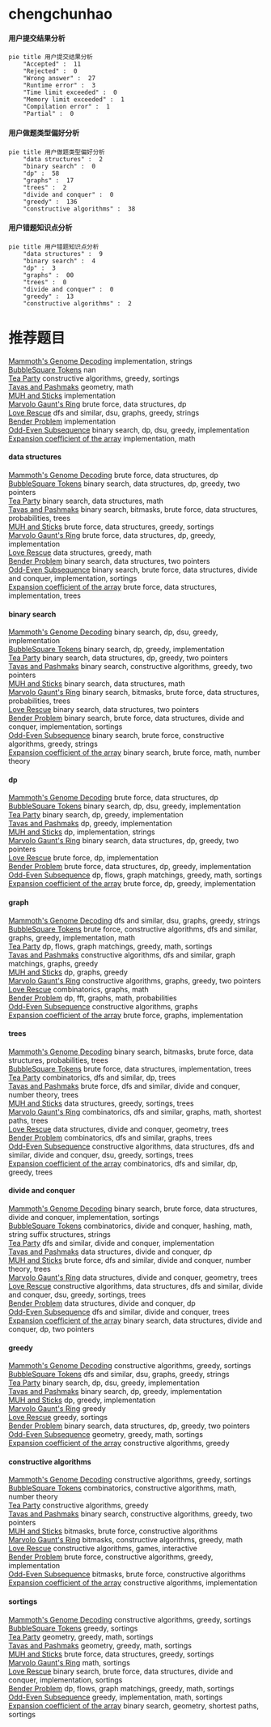 # chengchunhao
<!-- tabs:start -->
#### **用户提交结果分析**

```mermaid
pie title 用户提交结果分析
    "Accepted" :  11
    "Rejected" :  0
    "Wrong answer" :  27
    "Runtime error" :  3
    "Time limit exceeded" :  0
    "Memory limit exceeded" :  1
    "Compilation error" :  1
    "Partial" :  0
```
#### **用户做题类型偏好分析**

```mermaid
pie title 用户做题类型偏好分析
    "data structures" :  2
    "binary search" :  0
    "dp" :  58
    "graphs" :  17
    "trees" :  2
    "divide and conquer" :  0
    "greedy" :  136
    "constructive algorithms" :  38
```
#### **用户错题知识点分析**

```mermaid
pie title 用户错题知识点分析
    "data structures" :  9
    "binary search" :  4
    "dp" :  3
    "graphs" :  00
    "trees" :  0
    "divide and conquer" :  0
    "greedy" :  13
    "constructive algorithms" :  2
```
<!-- tabs:end -->
# 推荐题目
[Mammoth's Genome Decoding](http://codeforces.com/problemset/problem/747/B)		implementation,
                        strings		  
[BubbleSquare Tokens](http://codeforces.com/problemset/problem/1423/N)		nan		  
[Tea Party](http://codeforces.com/problemset/problem/808/C)		constructive algorithms,
                        greedy,
                        sortings		  
[Tavas and Pashmaks](http://codeforces.com/problemset/problem/535/E)		geometry,
                        math		  
[MUH and Sticks](http://codeforces.com/problemset/problem/471/A)		implementation		  
[Marvolo Gaunt's Ring](http://codeforces.com/problemset/problem/855/B)		brute force,
                        data structures,
                        dp		  
[Love Rescue](http://codeforces.com/problemset/problem/939/D)		dfs and similar,
                        dsu,
                        graphs,
                        greedy,
                        strings		  
[Bender Problem](http://codeforces.com/problemset/problem/28/A)		implementation		  
[Odd-Even Subsequence](http://codeforces.com/problemset/problem/1370/D)		binary search,
                        dp,
                        dsu,
                        greedy,
                        implementation		  
[Expansion coefficient of the array](http://codeforces.com/problemset/problem/1159/B)		implementation,
                        math		  
<!-- tabs:start -->
#### **data structures**
[Mammoth's Genome Decoding](http://codeforces.com/problemset/problem/855/B)		brute force,
                        data structures,
                        dp		  
[BubbleSquare Tokens](http://codeforces.com/problemset/problem/1492/C)		binary search,
                        data structures,
                        dp,
                        greedy,
                        two pointers		  
[Tea Party](http://codeforces.com/problemset/problem/1490/G)		binary search,
                        data structures,
                        math		  
[Tavas and Pashmaks](http://codeforces.com/problemset/problem/1479/D)		binary search,
                        bitmasks,
                        brute force,
                        data structures,
                        probabilities,
                        trees		  
[MUH and Sticks](http://codeforces.com/problemset/problem/1497/A)		brute force,
                        data structures,
                        greedy,
                        sortings		  
[Marvolo Gaunt's Ring](http://codeforces.com/problemset/problem/1491/C)		brute force,
                        data structures,
                        dp,
                        greedy,
                        implementation		  
[Love Rescue](http://codeforces.com/problemset/problem/1492/B)		data structures,
                        greedy,
                        math		  
[Bender Problem](http://codeforces.com/problemset/problem/1436/E)		binary search,
                        data structures,
                        two pointers		  
[Odd-Even Subsequence](http://codeforces.com/problemset/problem/1461/D)		binary search,
                        brute force,
                        data structures,
                        divide and conquer,
                        implementation,
                        sortings		  
[Expansion coefficient of the array](http://codeforces.com/problemset/problem/1511/C)		brute force,
                        data structures,
                        implementation,
                        trees		  
#### **binary search**
[Mammoth's Genome Decoding](http://codeforces.com/problemset/problem/1370/D)		binary search,
                        dp,
                        dsu,
                        greedy,
                        implementation		  
[BubbleSquare Tokens](http://codeforces.com/problemset/problem/1201/D)		binary search,
                        dp,
                        greedy,
                        implementation		  
[Tea Party](http://codeforces.com/problemset/problem/1492/C)		binary search,
                        data structures,
                        dp,
                        greedy,
                        two pointers		  
[Tavas and Pashmaks](http://codeforces.com/problemset/problem/1463/D)		binary search,
                        constructive algorithms,
                        greedy,
                        two pointers		  
[MUH and Sticks](http://codeforces.com/problemset/problem/1490/G)		binary search,
                        data structures,
                        math		  
[Marvolo Gaunt's Ring](http://codeforces.com/problemset/problem/1479/D)		binary search,
                        bitmasks,
                        brute force,
                        data structures,
                        probabilities,
                        trees		  
[Love Rescue](http://codeforces.com/problemset/problem/1436/E)		binary search,
                        data structures,
                        two pointers		  
[Bender Problem](http://codeforces.com/problemset/problem/1461/D)		binary search,
                        brute force,
                        data structures,
                        divide and conquer,
                        implementation,
                        sortings		  
[Odd-Even Subsequence](http://codeforces.com/problemset/problem/1493/C)		binary search,
                        brute force,
                        constructive algorithms,
                        greedy,
                        strings		  
[Expansion coefficient of the array](http://codeforces.com/problemset/problem/1487/D)		binary search,
                        brute force,
                        math,
                        number theory		  
#### **dp**
[Mammoth's Genome Decoding](http://codeforces.com/problemset/problem/855/B)		brute force,
                        data structures,
                        dp		  
[BubbleSquare Tokens](http://codeforces.com/problemset/problem/1370/D)		binary search,
                        dp,
                        dsu,
                        greedy,
                        implementation		  
[Tea Party](http://codeforces.com/problemset/problem/1201/D)		binary search,
                        dp,
                        greedy,
                        implementation		  
[Tavas and Pashmaks](http://codeforces.com/problemset/problem/174/B)		dp,
                        greedy,
                        implementation		  
[MUH and Sticks](http://codeforces.com/problemset/problem/1462/B)		dp,
                        implementation,
                        strings		  
[Marvolo Gaunt's Ring](http://codeforces.com/problemset/problem/1492/C)		binary search,
                        data structures,
                        dp,
                        greedy,
                        two pointers		  
[Love Rescue](https://codeforces.com/contest/1457/problem/C)		brute force,
                        dp,
                        implementation		  
[Bender Problem](http://codeforces.com/problemset/problem/1491/C)		brute force,
                        data structures,
                        dp,
                        greedy,
                        implementation		  
[Odd-Even Subsequence](http://codeforces.com/problemset/problem/1437/C)		dp,
                        flows,
                        graph matchings,
                        greedy,
                        math,
                        sortings		  
[Expansion coefficient of the array](http://codeforces.com/problemset/problem/1499/B)		brute force,
                        dp,
                        greedy,
                        implementation		  
#### **graph**
[Mammoth's Genome Decoding](http://codeforces.com/problemset/problem/939/D)		dfs and similar,
                        dsu,
                        graphs,
                        greedy,
                        strings		  
[BubbleSquare Tokens](http://codeforces.com/problemset/problem/1487/C)		brute force,
                        constructive algorithms,
                        dfs and similar,
                        graphs,
                        greedy,
                        implementation,
                        math		  
[Tea Party](http://codeforces.com/problemset/problem/1437/C)		dp,
                        flows,
                        graph matchings,
                        greedy,
                        math,
                        sortings		  
[Tavas and Pashmaks](http://codeforces.com/problemset/problem/1470/D)		constructive algorithms,
                        dfs and similar,
                        graph matchings,
                        graphs,
                        greedy		  
[MUH and Sticks](http://codeforces.com/problemset/problem/1476/C)		dp,
                        graphs,
                        greedy		  
[Marvolo Gaunt's Ring](http://codeforces.com/problemset/problem/1304/D)		constructive algorithms,
                        graphs,
                        greedy,
                        two pointers		  
[Love Rescue](http://codeforces.com/problemset/problem/1475/C)		combinatorics,
                        graphs,
                        math		  
[Bender Problem](http://codeforces.com/problemset/problem/553/E)		dp,
                        fft,
                        graphs,
                        math,
                        probabilities		  
[Odd-Even Subsequence](http://codeforces.com/problemset/problem/1495/C)		constructive algorithms,
                        graphs		  
[Expansion coefficient of the array](http://codeforces.com/problemset/problem/1510/K)		brute force,
                        graphs,
                        implementation		  
#### **trees**
[Mammoth's Genome Decoding](http://codeforces.com/problemset/problem/1479/D)		binary search,
                        bitmasks,
                        brute force,
                        data structures,
                        probabilities,
                        trees		  
[BubbleSquare Tokens](http://codeforces.com/problemset/problem/1511/C)		brute force,
                        data structures,
                        implementation,
                        trees		  
[Tea Party](http://codeforces.com/problemset/problem/1499/F)		combinatorics,
                        dfs and similar,
                        dp,
                        trees		  
[Tavas and Pashmaks](http://codeforces.com/problemset/problem/1491/E)		brute force,
                        dfs and similar,
                        divide and conquer,
                        number theory,
                        trees		  
[MUH and Sticks](http://codeforces.com/problemset/problem/1466/D)		data structures,
                        greedy,
                        sortings,
                        trees		  
[Marvolo Gaunt's Ring](http://codeforces.com/problemset/problem/1495/D)		combinatorics,
                        dfs and similar,
                        graphs,
                        math,
                        shortest paths,
                        trees		  
[Love Rescue](http://codeforces.com/problemset/problem/1303/G)		data structures,
                        divide and conquer,
                        geometry,
                        trees		  
[Bender Problem](http://codeforces.com/problemset/problem/1454/E)		combinatorics,
                        dfs and similar,
                        graphs,
                        trees		  
[Odd-Even Subsequence](http://codeforces.com/problemset/problem/1494/D)		constructive algorithms,
                        data structures,
                        dfs and similar,
                        divide and conquer,
                        dsu,
                        greedy,
                        sortings,
                        trees		  
[Expansion coefficient of the array](http://codeforces.com/problemset/problem/1292/C)		combinatorics,
                        dfs and similar,
                        dp,
                        greedy,
                        trees		  
#### **divide and conquer**
[Mammoth's Genome Decoding](http://codeforces.com/problemset/problem/1461/D)		binary search,
                        brute force,
                        data structures,
                        divide and conquer,
                        implementation,
                        sortings		  
[BubbleSquare Tokens](http://codeforces.com/problemset/problem/1466/G)		combinatorics,
                        divide and conquer,
                        hashing,
                        math,
                        string suffix structures,
                        strings		  
[Tea Party](http://codeforces.com/problemset/problem/1490/D)		dfs and similar,
                        divide and conquer,
                        implementation		  
[Tavas and Pashmaks](https://codeforces.com/contest/1483/problem/C)		data structures,
                        divide and conquer,
                        dp		  
[MUH and Sticks](http://codeforces.com/problemset/problem/1491/E)		brute force,
                        dfs and similar,
                        divide and conquer,
                        number theory,
                        trees		  
[Marvolo Gaunt's Ring](http://codeforces.com/problemset/problem/1303/G)		data structures,
                        divide and conquer,
                        geometry,
                        trees		  
[Love Rescue](http://codeforces.com/problemset/problem/1494/D)		constructive algorithms,
                        data structures,
                        dfs and similar,
                        divide and conquer,
                        dsu,
                        greedy,
                        sortings,
                        trees		  
[Bender Problem](http://codeforces.com/problemset/problem/1482/E)		data structures,
                        divide and conquer,
                        dp		  
[Odd-Even Subsequence](http://codeforces.com/problemset/problem/566/C)		dfs and similar,
                        divide and conquer,
                        trees		  
[Expansion coefficient of the array](http://codeforces.com/problemset/problem/1428/F)		binary search,
                        data structures,
                        divide and conquer,
                        dp,
                        two pointers		  
#### **greedy**
[Mammoth's Genome Decoding](http://codeforces.com/problemset/problem/808/C)		constructive algorithms,
                        greedy,
                        sortings		  
[BubbleSquare Tokens](http://codeforces.com/problemset/problem/939/D)		dfs and similar,
                        dsu,
                        graphs,
                        greedy,
                        strings		  
[Tea Party](http://codeforces.com/problemset/problem/1370/D)		binary search,
                        dp,
                        dsu,
                        greedy,
                        implementation		  
[Tavas and Pashmaks](http://codeforces.com/problemset/problem/1201/D)		binary search,
                        dp,
                        greedy,
                        implementation		  
[MUH and Sticks](http://codeforces.com/problemset/problem/174/B)		dp,
                        greedy,
                        implementation		  
[Marvolo Gaunt's Ring](http://codeforces.com/problemset/problem/1037/B)		greedy		  
[Love Rescue](http://codeforces.com/problemset/problem/1445/A)		greedy,
                        sortings		  
[Bender Problem](http://codeforces.com/problemset/problem/1492/C)		binary search,
                        data structures,
                        dp,
                        greedy,
                        two pointers		  
[Odd-Even Subsequence](https://codeforces.com/contest/1496/problem/C)		geometry,
                        greedy,
                        math,
                        sortings		  
[Expansion coefficient of the array](http://codeforces.com/problemset/problem/1493/A)		constructive algorithms,
                        greedy		  
#### **constructive algorithms**
[Mammoth's Genome Decoding](http://codeforces.com/problemset/problem/808/C)		constructive algorithms,
                        greedy,
                        sortings		  
[BubbleSquare Tokens](http://codeforces.com/problemset/problem/894/B)		combinatorics,
                        constructive algorithms,
                        math,
                        number theory		  
[Tea Party](http://codeforces.com/problemset/problem/1493/A)		constructive algorithms,
                        greedy		  
[Tavas and Pashmaks](http://codeforces.com/problemset/problem/1463/D)		binary search,
                        constructive algorithms,
                        greedy,
                        two pointers		  
[MUH and Sticks](https://codeforces.com/contest/1456/problem/B)		bitmasks,
                        brute force,
                        constructive algorithms		  
[Marvolo Gaunt's Ring](http://codeforces.com/problemset/problem/1492/D)		bitmasks,
                        constructive algorithms,
                        greedy,
                        math		  
[Love Rescue](https://codeforces.com/contest/1504/problem/D)		constructive algorithms,
                        games,
                        interactive		  
[Bender Problem](https://codeforces.com/contest/1483/problem/A)		brute force,
                        constructive algorithms,
                        greedy,
                        implementation		  
[Odd-Even Subsequence](https://codeforces.com/contest/1457/problem/D)		bitmasks,
                        brute force,
                        constructive algorithms		  
[Expansion coefficient of the array](http://codeforces.com/problemset/problem/1513/A)		constructive algorithms,
                        implementation		  
#### **sortings**
[Mammoth's Genome Decoding](http://codeforces.com/problemset/problem/808/C)		constructive algorithms,
                        greedy,
                        sortings		  
[BubbleSquare Tokens](http://codeforces.com/problemset/problem/1445/A)		greedy,
                        sortings		  
[Tea Party](https://codeforces.com/contest/1496/problem/C)		geometry,
                        greedy,
                        math,
                        sortings		  
[Tavas and Pashmaks](http://codeforces.com/problemset/problem/1495/A)		geometry,
                        greedy,
                        math,
                        sortings		  
[MUH and Sticks](http://codeforces.com/problemset/problem/1497/A)		brute force,
                        data structures,
                        greedy,
                        sortings		  
[Marvolo Gaunt's Ring](http://codeforces.com/problemset/problem/1427/A)		math,
                        sortings		  
[Love Rescue](http://codeforces.com/problemset/problem/1461/D)		binary search,
                        brute force,
                        data structures,
                        divide and conquer,
                        implementation,
                        sortings		  
[Bender Problem](http://codeforces.com/problemset/problem/1437/C)		dp,
                        flows,
                        graph matchings,
                        greedy,
                        math,
                        sortings		  
[Odd-Even Subsequence](http://codeforces.com/problemset/problem/1473/A)		greedy,
                        implementation,
                        math,
                        sortings		  
[Expansion coefficient of the array](http://codeforces.com/problemset/problem/1486/B)		binary search,
                        geometry,
                        shortest paths,
                        sortings		  
<!-- tabs:end -->
